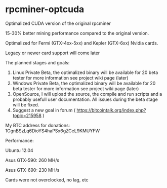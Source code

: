 rpcminer-optcuda
================

Optimalized CUDA version of the original rpcminer

15-30% better mining performance compared to the original version.

Optimalized for Fermi (GTX-4xx-5xx) and Kepler (GTX-6xx) Nvidia cards.

Legacy or newer card support will come later

The planned stages and goals:

1. Linux Private Beta, the optimalized binary will be available for 20 beta tester for more information see project wiki page (later)
2. Windows Private Beta, the optimalized binary will be available for 20 beta tester for more information see project wiki page (later)
3. OpenSource, I will upload the source, the compile and run scripts and a probably usefull user documentation. All issues during the beta stage will be fixed.
4. Suggest a new goal in forum ( https://bitcointalk.org/index.php?topic=215958 )

My BTC address for donations:
1GgnBSzLq6DioYS4haPSx6gZCeL9KMUYFW

Performance:

Ubuntu 12.04

Asus GTX-590: 260 MH/s

Asus GTX-690: 230 MH/s

Cards were not overclocked, no lag, etc
